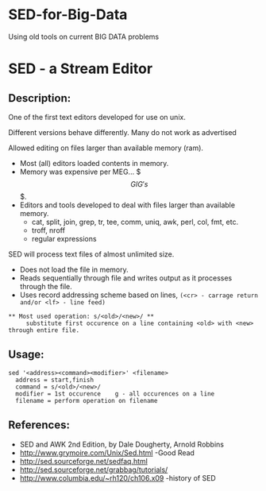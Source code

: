 # SED-for-Big-Data

Using old tools on current BIG DATA problems

# SED - a __Stream Editor__

## Description:
One of the first text editors developed for use on unix.

Different versions behave differently.  Many do not work as advertised

Allowed editing on files larger than available memory (ram).
* Most (all) editors loaded contents in memory.
* Memory was expensive per MEG... $$$ GIG's $$$.
* Editors and tools developed to deal with files larger than available memory.
  - cat, split, join, grep, tr, tee, comm, uniq, awk, perl, col, fmt, etc.
  - troff, nroff
  - regular expressions

SED will process text files of almost unlimited size.
* Does not load the file in memory.
* Reads sequentially through file and writes output as it processes through the file.
* Uses record addressing scheme based on lines,
   ```(<cr> - carrage return and/or <lf> - line feed)```

```
** Most used operation: s/<old>/<new>/ **
     substitute first occurence on a line containing <old> with <new> through entire file.
```

## Usage:
```
sed '<address><command><modifier>' <filename>
  address = start,finish
  command = s/<old>/<new>/   
  modifier = 1st occurence    g - all occurences on a line 
  filename = perform operation on filename
```

## References:
* SED and AWK 2nd Edition, by Dale Dougherty, Arnold Robbins
* http://www.grymoire.com/Unix/Sed.html  -Good Read 
* http://sed.sourceforge.net/sedfaq.html
* http://sed.sourceforge.net/grabbag/tutorials/
* http://www.columbia.edu/~rh120/ch106.x09 -history of SED
